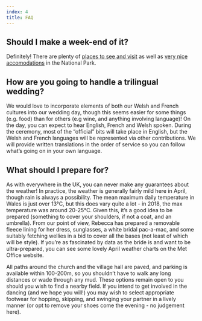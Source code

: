```yaml
---
index: 4
title: FAQ
---
```


## Should I make a week-end of it?

Definitely! There are plenty of [places to see and visit](https://www.breconbeacons.org/things-to-do) as well as [very nice accomodations](https://www.breconbeacons.org/where-to-stay) in the National Park.

## How are you going to handle a trilingual wedding?

We would love to incorporate elements of both our Welsh and French cultures into our wedding day, though this seems easier for some things (e.g. food) than for others (e.g  wine, and anything involving language)! On the day, you can expect to hear English, French and Welsh spoken. During the ceremony, most of the “official” bits will take place in English, but the Welsh and French languages will be represented via other contributions. We will provide written translations in the order of service so you can follow what’s going on in your own language.
 
## What should I prepare for?

As with everywhere in the UK, you can never make any guarantees about the weather! 
In practice, the weather is generally fairly mild here in April, though rain is always a possibility. The mean maximum daily temperature in Wales is just over 13°C, but this does vary quite a lot - in 2018, the max temperature was around 20-25°C. Given this, it’s a good idea to be prepared (something to cover your shoulders, if not a coat, and an umbrella). From our point of view, Rebecca has prepared a removable fleece lining for her dress, sunglasses, a white bridal pac-a-mac, and some suitably fetching wellies in a bid to cover all the bases (not least of which will be style). If you’re as fascinated by data as the bride is and want to be ultra-prepared, you can see some lovely April weather charts on the Met Office website. 

All paths around the church and the village hall are paved, and parking is available within 100-200m, so you shouldn’t have to walk any long distances or wade through any mud. These options remain open to you should you wish to find a nearby field. If you intend to get involved in the dancing (and we hope you will!) you may wish to select appropriate footwear for hopping, skipping, and swinging your partner in a lively manner (or opt to remove your shoes come the evening - no judgement here).